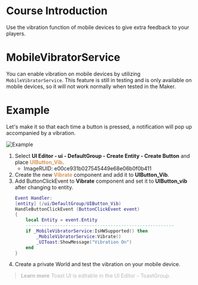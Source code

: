 # Course Introduction
Use the vibration function of mobile devices to give extra feedback to your players.

# MobileVibratorService
You can enable vibration on mobile devices by utilizing `MobileVibratorService`. This feature is still in testing and is only available on mobile devices, so it will not work normally when tested in the Maker.
# Example
Let's make it so that each time a button is pressed, a notification will pop up accompanied by a vibration.

![Example](https://mod-file.dn.nexoncdn.co.kr/bbs/16691656921273488fc31718d491dafd206dc89dd0996.gif "Example")

1. Select **UI Editor - ui - DefaultGroup - Create Entity - Create Button** and place <span style="color: #dc9656">**UIButton_Vib**</span>.
    * ImageRUID: e00ce931b027545449e68e06b0f0b411
3. Create the new <span style="color: #dc9656">**Vibrate**</span> component and add it to **UIButton_Vib**.
4. Add ButtonClickEvent to **Vibrate** component and set it to **UIButton_vib** after changing to entity.
    ```lua
    Event Handler:
    [entity] (/ui/DefaultGroup/UIButton_Vib)
    HandleButtonClickEvent (ButtonClickEvent event)
    {
        local Entity = event.Entity
        --------------------------------------------------------
        if _MobileVibratorService:IsHWSupported() then
        	_MobileVibratorService:Vibrate()
        	_UIToast:ShowMessage("Vibration On")
        end
    }
    ```
6. Create a private World and test the vibration on your mobile device.

><span style="color: #b8b8b8">**Learn more**
> Toast UI is editable in the UI Editor - ToastGroup.</span>